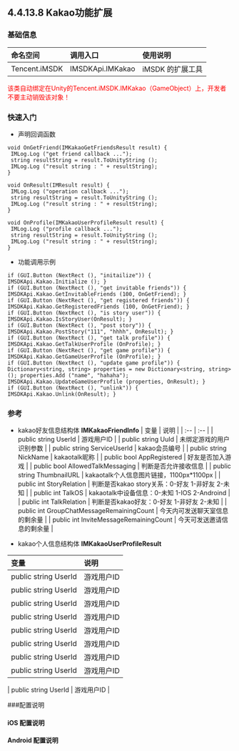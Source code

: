 ## 4.4.13.8 Kakao功能扩展

### 基础信息
| 命名空间 | 调用入口 |使用说明|
| :-- |:-- |:--|
| Tencent.iMSDK | IMSDKApi.IMKakao |iMSDK 的扩展工具|

<font color=red>该类自动绑定在Unity的Tencent.iMSDK.IMKakao（GameObject）上，开发者不要主动销毁该对象！</font>

### 快速入门
+ 声明回调函数

```
void OnGetFriend(IMKakaoGetFriendsResult result) {
 IMLog.Log ("get friend callback ...");
 string resultString = result.ToUnityString ();
 IMLog.Log ("result string : " + resultString);
}

void OnResult(IMResult result) {
 IMLog.Log ("operation callback ...");
 string resultString = result.ToUnityString ();
 IMLog.Log ("result string : " + resultString);
}

void OnProfile(IMKakaoUserProfileResult result) {
 IMLog.Log ("profile callback ...");
 string resultString = result.ToUnityString ();
 IMLog.Log ("result string : " + resultString);
}

```

+ 功能调用示例

```
if (GUI.Button (NextRect (), "initailize")) { IMSDKApi.Kakao.Initialize (); }
if (GUI.Button (NextRect (), "get invitable friends")) { IMSDKApi.Kakao.GetInvitableFriends (100, OnGetFriend); }
if (GUI.Button (NextRect (), "get registered friends")) { IMSDKApi.Kakao.GetRegisteredFriends (100, OnGetFriend); }
if (GUI.Button (NextRect (), "is story user")) { IMSDKApi.Kakao.IsStoryUser(OnResult); }
if (GUI.Button (NextRect (), "post story")) { IMSDKApi.Kakao.PostStory("111", "hhhh", OnResult); }
if (GUI.Button (NextRect (), "get talk profile")) { IMSDKApi.Kakao.GetTalkUserProfile (OnProfile); }
if (GUI.Button (NextRect (), "get game profile")) { IMSDKApi.Kakao.GetGameUserProfile (OnProfile); }
if (GUI.Button (NextRect (), "update game profile")) { Dictionary<string, string> properties = new Dictionary<string, string> (); properties.Add ("name", "hahaha"); IMSDKApi.Kakao.UpdateGameUserProfile (properties, OnResult); }
if (GUI.Button (NextRect (), "unlink")) { IMSDKApi.Kakao.Unlink(OnResult); }
```

### 参考

* kakao好友信息结构体 **IMKakaoFriendInfo**
| 变量 | 说明 |
| :-- | :-- |
| public string UserId |  游戏用户ID  |
| public string UuId |  未绑定游戏的用户识别参数  |
| public string ServiceUserId |  kakao会员编号  |
| public string NickName |  kakaotalk昵称  |
| public bool AppRegistered |  好友是否加入游戏  |
| public bool AllowedTalkMessaging |  判断是否允许接收信息  |
| public string ThumbnailURL |  kakaotalk个人信息图片链接，1100px*1100px  |
| public int StoryRelation |  判断是否kakao story关系：0-好友 1-非好友 2-未知  |
| public int TalkOS |  kakaotalk中设备信息：0-未知 1-IOS 2-Androind  |
| public int TalkRelation |  判断是否kakao好友：0-好友 1-非好友 2-未知  |
| public int GroupChatMessageRemainingCount |  今天内可发送聊天室信息的剩余量  |
| public int InviteMessageRemainingCount |  今天可发送邀请信息的剩余量  |

*  kakao个人信息结构体 **IMKakaoUserProfileResult**

| 变量 | 说明 |
| :-- | :-- |
| public string UserId | 游戏用户ID |
| public string UserId | 游戏用户ID |
| public string UserId | 游戏用户ID |
| public string UserId | 游戏用户ID |
| public string UserId | 游戏用户ID |
| public string UserId | 游戏用户ID |
| public string UserId | 游戏用户ID |
| public string UserId | 游戏用户ID |

| public string UserId | 游戏用户ID |

###配置说明
#### iOS 配置说明

#### Android 配置说明
